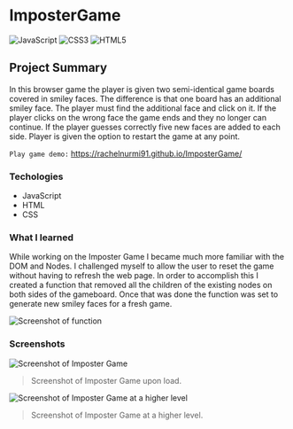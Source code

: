 # ImposterGame
![JavaScript](https://img.shields.io/badge/javascript-%23323330.svg?style=for-the-badge&logo=javascript&logoColor=%23F7DF1E)
![CSS3](https://img.shields.io/badge/css3-%231572B6.svg?style=for-the-badge&logo=css3&logoColor=white)
![HTML5](https://img.shields.io/badge/html5-%23E34F26.svg?style=for-the-badge&logo=html5&logoColor=white)

## Project Summary
In this browser game the player is given two semi-identical game boards covered in smiley faces. The difference is that one board has an additional smiley face. The player must find the additional face and click on it. If the player clicks on the wrong face the game ends and they no longer can continue. If the player guesses correctly five new faces are added to each side. Player is given the option to restart the game at any point.

`Play game demo:` https://rachelnurmi91.github.io/ImposterGame/

### Techologies
- JavaScript
- HTML
- CSS

### What I learned
While working on the Imposter Game I became much more familiar with the DOM and Nodes. I challenged myself to allow the user to reset the game without having to refresh the web page. In order to accomplish this I created a function that removed all the children of the existing nodes on both sides of the gameboard. Once that was done the function was set to generate new smiley faces for a fresh game.

![Screenshot of function](/images/Example-Function.PNG)

### Screenshots
![Screenshot of Imposter Game](/images/Screen-Imposter.png)
> Screenshot of Imposter Game upon load.

![Screenshot of Imposter Game at a higher level](/images/Screen-Imposter-Level.png)
> Screenshot of Imposter Game at a higher level.
